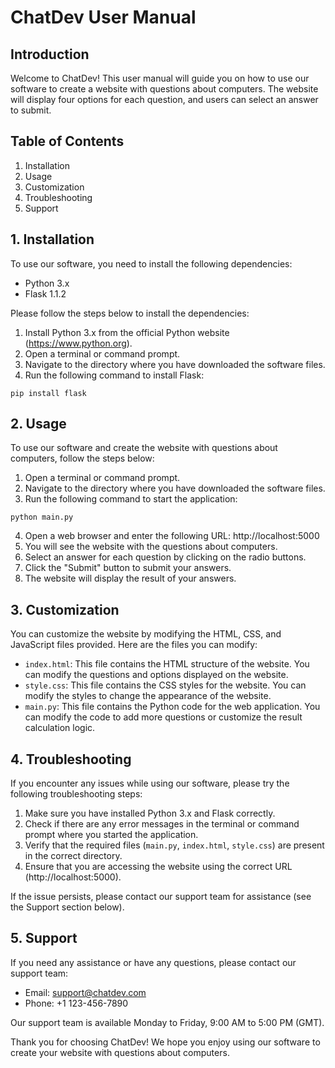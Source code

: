 # ChatDev User Manual

## Introduction

Welcome to ChatDev! This user manual will guide you on how to use our software to create a website with questions about computers. The website will display four options for each question, and users can select an answer to submit.

## Table of Contents

1. Installation
2. Usage
3. Customization
4. Troubleshooting
5. Support

## 1. Installation

To use our software, you need to install the following dependencies:

- Python 3.x
- Flask 1.1.2

Please follow the steps below to install the dependencies:

1. Install Python 3.x from the official Python website (https://www.python.org).
2. Open a terminal or command prompt.
3. Navigate to the directory where you have downloaded the software files.
4. Run the following command to install Flask:

```
pip install flask
```

## 2. Usage

To use our software and create the website with questions about computers, follow the steps below:

1. Open a terminal or command prompt.
2. Navigate to the directory where you have downloaded the software files.
3. Run the following command to start the application:

```
python main.py
```

4. Open a web browser and enter the following URL: http://localhost:5000
5. You will see the website with the questions about computers.
6. Select an answer for each question by clicking on the radio buttons.
7. Click the "Submit" button to submit your answers.
8. The website will display the result of your answers.

## 3. Customization

You can customize the website by modifying the HTML, CSS, and JavaScript files provided. Here are the files you can modify:

- `index.html`: This file contains the HTML structure of the website. You can modify the questions and options displayed on the website.
- `style.css`: This file contains the CSS styles for the website. You can modify the styles to change the appearance of the website.
- `main.py`: This file contains the Python code for the web application. You can modify the code to add more questions or customize the result calculation logic.

## 4. Troubleshooting

If you encounter any issues while using our software, please try the following troubleshooting steps:

1. Make sure you have installed Python 3.x and Flask correctly.
2. Check if there are any error messages in the terminal or command prompt where you started the application.
3. Verify that the required files (`main.py`, `index.html`, `style.css`) are present in the correct directory.
4. Ensure that you are accessing the website using the correct URL (http://localhost:5000).

If the issue persists, please contact our support team for assistance (see the Support section below).

## 5. Support

If you need any assistance or have any questions, please contact our support team:

- Email: support@chatdev.com
- Phone: +1 123-456-7890

Our support team is available Monday to Friday, 9:00 AM to 5:00 PM (GMT).

Thank you for choosing ChatDev! We hope you enjoy using our software to create your website with questions about computers.